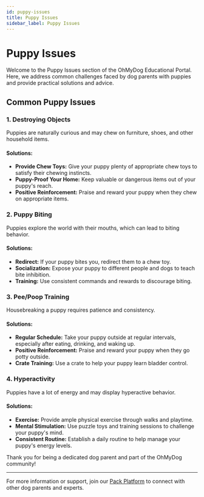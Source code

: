 ```yaml
---
id: puppy-issues
title: Puppy Issues
sidebar_label: Puppy Issues
---
```


# Puppy Issues

Welcome to the Puppy Issues section of the OhMyDog Educational Portal. Here, we address common challenges faced by dog parents with puppies and provide practical solutions and advice.

## Common Puppy Issues

### 1. Destroying Objects

Puppies are naturally curious and may chew on furniture, shoes, and other household items.

#### Solutions:
- **Provide Chew Toys:** Give your puppy plenty of appropriate chew toys to satisfy their chewing instincts.
- **Puppy-Proof Your Home:** Keep valuable or dangerous items out of your puppy's reach.
- **Positive Reinforcement:** Praise and reward your puppy when they chew on appropriate items.

### 2. Puppy Biting

Puppies explore the world with their mouths, which can lead to biting behavior.

#### Solutions:
- **Redirect:** If your puppy bites you, redirect them to a chew toy.
- **Socialization:** Expose your puppy to different people and dogs to teach bite inhibition.
- **Training:** Use consistent commands and rewards to discourage biting.

### 3. Pee/Poop Training

Housebreaking a puppy requires patience and consistency.

#### Solutions:
- **Regular Schedule:** Take your puppy outside at regular intervals, especially after eating, drinking, and waking up.
- **Positive Reinforcement:** Praise and reward your puppy when they go potty outside.
- **Crate Training:** Use a crate to help your puppy learn bladder control.

### 4. Hyperactivity

Puppies have a lot of energy and may display hyperactive behavior.

#### Solutions:
- **Exercise:** Provide ample physical exercise through walks and playtime.
- **Mental Stimulation:** Use puzzle toys and training sessions to challenge your puppy's mind.
- **Consistent Routine:** Establish a daily routine to help manage your puppy's energy levels.

Thank you for being a dedicated dog parent and part of the OhMyDog community!

---

For more information or support, join our [Pack Platform](/pack-platform) to connect with other dog parents and experts.
